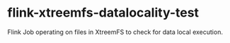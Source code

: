 # flink-xtreemfs-datalocality-test
Flink Job operating on files in XtreemFS to check for data local execution.
